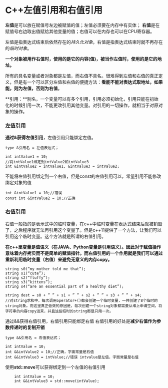 # C++左值引用和右值引用

**左值**是可以放在赋值号左边被赋值的值；左值必须要在内存中有实体；
**右值**是在赋值号右边取出值赋给其他变量的值；右值可以在内存也可以在CPU寄存器。

左值是指表达式结束后依然存在的*持久化对象*，右值是指表达式结束时就不再存在的*临时对象*。

 **一个对象被用作右值时，使用的是它的内容(值)，被当作左值时，使用的是它的地址。**

所有的具名变量或者对象都是左值，而右值不具名。很难得到左值和右值的真正定义，但是有一个可以区分左值和右值的便捷方法：**看能不能对表达式取地址，如果能，则为左值，否则为右值**。

**引用：**别名，一个变量可以有多个引用，引用必须初始化，引用只能在初始化的时候引用一次，不能更改引用其他变量。对引用的一切操作，就相当于对原对象的操作。



### 左值引用

**通过&获得左值引用**，左值引用只能绑定左值。

```
type &引用名 = 左值表达式；
```

```
int intValue1 = 10;
//将intValue1绑定到intValue2和intValue3
int &intValue2 = intValue1, &intValue3 = intValue2;
```

不能将左值引用绑定到一个右值，但是const的左值引用可以，常量引用不能修改绑定对象的值

```
int &intValue1 = 10;//错误
const int &intValue2 = 10;//正确
```



### 右值引用

右值一般指的是表示式中的临时变量，在c++中临时变量在表达式结束后就被销毁了，之后程序就无法再引用这个变量了。但是c++11提供了一个方法，让我们可以引用这个临时变量。这个方法就是所谓的右值引用。

**在c++里变量是值语义（在JAVA、Python变量是引用语义）。因此对于赋值操作意味着内存拷贝而不是简单的赋值指针。**而右值引用的一个作用就是我们可以**通过重新利用临时变量（右值）来避免无意义的内存copy。**

```
string s0(“my mother told me that”);
string s1(“cute”);
string s2(“fluffy”);
string s3(“kittens”);
string s4(“are an essential part of a healthy diet”);

string dest = s0 + ” ” + s1 + ” ” + s2 + ” ” + s3 + ” ” + s4;
//对string求和中，每次调用operator+()都会创建一个临时变量，一共创建了8个临时的string对象。而这里真正低效的原因是，每次创建一个string对象都需要从堆上申请空间，将字符串的内容copy进来，并且这些临时的string都是只用一次。
```





通过&&获得右值引用，右值引用只能绑定右值
右值引用的好处是**减少右值作为参数传递时的复制开销**

```
type &&引用名 = 右值表达式；
```

```
int intValue = 10;
int &&intValue2 = 10;//正确，字面常量是右值
int &&intValue3 = intValue;//错误 intvalue是左值，字面常量是右值
```

使用**std::move**可以获得绑定到一个左值的右值引用

```
	int intValue = 10;
	int &&intValue3 = std::move(intValue);
```



